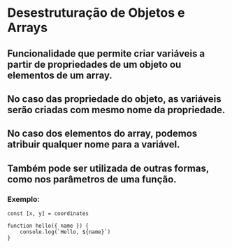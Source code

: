 # Desestruturação de Objetos e Arrays

## Funcionalidade que permite criar variáveis a partir de propriedades de um objeto ou elementos de um array.
## No caso das propriedade do objeto, as variáveis serão criadas com mesmo nome da propriedade.
## No caso dos elementos do array, podemos atribuir qualquer nome para a variável.
## Também pode ser utilizada de outras formas, como nos parâmetros de uma função.

### Exemplo:
~~~ const { name, email } = person
const [x, y] = coordinates

function hello({ name }) {
    console.log(`Hello, ${name}`)
} 